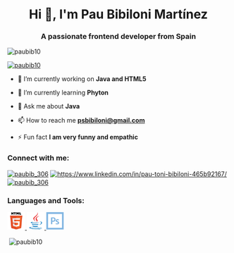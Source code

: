 <h1 align="center">Hi 👋, I'm Pau Bibiloni Martínez</h1>
<h3 align="center">A passionate frontend developer from Spain</h3>

<p align="left"> <img src="https://komarev.com/ghpvc/?username=paubib10&label=Profile%20views&color=0e75b6&style=flat" alt="paubib10" /> </p>

<p align="left"> <a href="https://github.com/ryo-ma/github-profile-trophy"><img src="https://github-profile-trophy.vercel.app/?username=paubib10" alt="paubib10" /></a> </p>

- 🔭 I’m currently working on **Java and HTML5**

- 🌱 I’m currently learning **Phyton**

- 💬 Ask me about **Java**

- 📫 How to reach me **psbibiloni@gmail.com**

- ⚡ Fun fact **I am very funny and empathic**

<h3 align="left">Connect with me:</h3>
<p align="left">
<a href="https://twitter.com/paubib_306" target="blank"><img align="center" src="https://raw.githubusercontent.com/rahuldkjain/github-profile-readme-generator/master/src/images/icons/Social/twitter.svg" alt="paubib_306" height="30" width="40" /></a>
<a href="https://linkedin.com/in/https://www.linkedin.com/in/pau-toni-bibiloni-465b92167/" target="blank"><img align="center" src="https://raw.githubusercontent.com/rahuldkjain/github-profile-readme-generator/master/src/images/icons/Social/linked-in-alt.svg" alt="https://www.linkedin.com/in/pau-toni-bibiloni-465b92167/" height="30" width="40" /></a>
<a href="https://instagram.com/paubib_306" target="blank"><img align="center" src="https://raw.githubusercontent.com/rahuldkjain/github-profile-readme-generator/master/src/images/icons/Social/instagram.svg" alt="paubib_306" height="30" width="40" /></a>
</p>

<h3 align="left">Languages and Tools:</h3>
<p align="left"> <a href="https://www.w3.org/html/" target="_blank" rel="noreferrer"> <img src="https://raw.githubusercontent.com/devicons/devicon/master/icons/html5/html5-original-wordmark.svg" alt="html5" width="40" height="40"/> </a> <a href="https://www.java.com" target="_blank" rel="noreferrer"> <img src="https://raw.githubusercontent.com/devicons/devicon/master/icons/java/java-original.svg" alt="java" width="40" height="40"/> </a> <a href="https://www.photoshop.com/en" target="_blank" rel="noreferrer"> <img src="https://raw.githubusercontent.com/devicons/devicon/master/icons/photoshop/photoshop-line.svg" alt="photoshop" width="40" height="40"/> </a> </p>

<p>&nbsp;<img align="center" src="https://github-readme-stats.vercel.app/api?username=paubib10&show_icons=true&locale=en" alt="paubib10" /></p>


